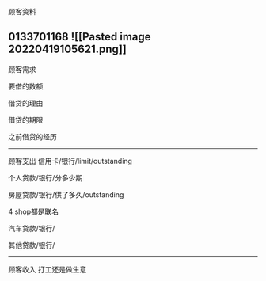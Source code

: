 顾客资料

0133701168
![[Pasted image 20220419105621.png]]
-----------------
顾客需求


要借的数额

借贷的理由

借贷的期限

之前借贷的经历


--------------
顾客支出
信用卡/银行/limit/outstanding


个人贷款/银行/分多少期

房屋贷款/银行/供了多久/outstanding


4 shop都是联名

汽车贷款/银行/


其他贷款/银行/

-----------
顾客收入
打工还是做生意

